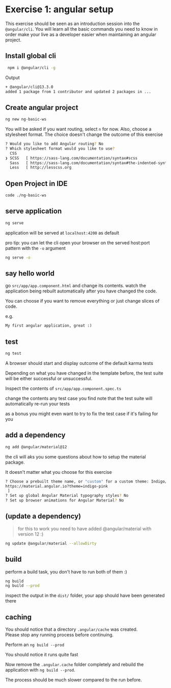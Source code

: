 # Exercise 1: angular setup

This exercise should be seen as an introduction session into the `@angular/cli`.
You will learn all the basic commands you need to know in order make your live as a developer easier
when maintaining an angular project.

## Install global cli

```bash
 npm i @angular/cli -g
```

Output
```bash
+ @angular/cli@13.3.0
added 1 package from 1 contributor and updated 2 packages in ...
```

## Create angular project

```bash
ng new ng-basic-ws
```

You will be asked if you want routing, select `n` for now.
Also, choose a stylesheet format. The choice doesn't change the outcome of this exercise

```bash
? Would you like to add Angular routing? No
? Which stylesheet format would you like to use? 
  CSS 
❯ SCSS   [ https://sass-lang.com/documentation/syntax#scss                ] 
  Sass   [ https://sass-lang.com/documentation/syntax#the-indented-syntax ] 
  Less   [ http://lesscss.org                                             ] 

```

## Open Project in IDE

```bash
code ./ng-basic-ws
```

## serve application

```bash
ng serve
```

application will be served at `localhost:4200` as default

pro tip: you can let the cli open your browser on the served host:port pattern with the `-o` argument

```bash
ng serve -o
```

## say hello world

go `src/app/app.component.html` and change its contents.
watch the application being rebuilt automatically after you have
changed the code.

You can choose if you want to remove everything or just change slices of 
code.

e.g.

```html
My first angular application, great :)
```

## test

```bash
ng test
```

A browser should start and display outcome of the default karma tests

Depending on what you have changed in the template before, the test suite
will be either successful or unsuccessful.

Inspect the contents of `src/app/app.component.spec.ts`

change the contents any test case you find
note that the test suite will automatically re-run your tests

as a bonus you might even want to try to fix the test case if it's failing for you

## add a dependency

```bash
ng add @angular/material@12
```

the cli will aks you some questions about how to setup the material package.

It doesn't matter what you choose for this exercise

```bash
? Choose a prebuilt theme name, or "custom" for a custom theme: Indigo/Pink        [ Preview: 
https://material.angular.io?theme=indigo-pink
 ] 
? Set up global Angular Material typography styles? No   
? Set up browser animations for Angular Material? No 

```

## (update a dependency)

> for this to work you need to have added @angular/material with version 12 :) 

```bash
ng update @angular/material --allowDirty
```


## build

perform a build task, you don't have to run both of them :)

```bash
ng build
ng build --prod
```

inspect the output in the `dist/` folder, your app should have been generated there

## caching

You should notice that a directory `.angular/cache` was created.  
Please stop any running process before continuing.

Perform an `ng build --prod`

You should notice it runs quite fast

Now remove the `.angular.cache` folder completely and rebuild the application
with `ng build --prod`.

The process should be much slower compared to the run before.

